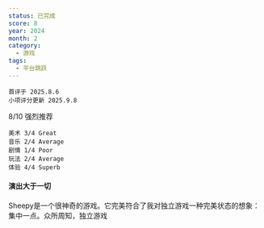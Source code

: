 ```yaml
---
status: 已完成
score: 8
year: 2024
month: 2
category:
  - 游戏
tags:
  - 平台跳跃
---
```

	首评于 2025.8.6
	小项评分更新 2025.9.8

8/10 强烈推荐

```
美术 3/4 Great
音乐 2/4 Average
剧情 1/4 Poor
玩法 2/4 Average
体验 4/4 Superb
```

#### 演出大于一切

Sheepy是一个很神奇的游戏。它完美符合了我对独立游戏一种完美状态的想象：集中一点。众所周知，独立游戏


